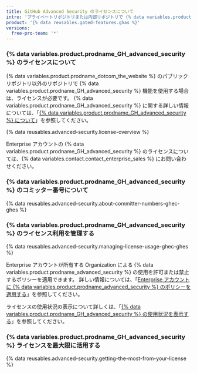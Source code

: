 ```yaml
---
title: GitHub Advanced Security のライセンスについて
intro: 'プライベートリポジトリまたは内部リポジトリで {% data variables.product.prodname_GH_advanced_security %} 機能を使用する場合は、ライセンスが必要です。 これらの機能は、パブリックリポジトリで無料で利用できます。'
product: '{% data reusables.gated-features.ghas %}'
versions:
  free-pro-team: '*'
---
```


### {% data variables.product.prodname_GH_advanced_security %} のライセンスについて

{% data variables.product.prodname_dotcom_the_website %} のパブリックリポジトリ以外のリポジトリで {% data variables.product.prodname_GH_advanced_security %} 機能を使用する場合は、ライセンスが必要です。 {% data variables.product.prodname_GH_advanced_security %} に関する詳しい情報については、「[{% data variables.product.prodname_GH_advanced_security %} について](/github/getting-started-with-github/about-github-advanced-security)」を参照してください。

{% data reusables.advanced-security.license-overview %}

Enterprise アカウントの {% data variables.product.prodname_GH_advanced_security %} のライセンスについては、{% data variables.contact.contact_enterprise_sales %} にお問い合わせください。

### {% data variables.product.prodname_GH_advanced_security %} のコミッター番号について

{% data reusables.advanced-security.about-committer-numbers-ghec-ghes %}

### {% data variables.product.prodname_GH_advanced_security %} のライセンス利用を管理する

{% data reusables.advanced-security.managing-license-usage-ghec-ghes %}

Enterprise アカウントが所有する Organization による {% data variables.product.prodname_advanced_security %} の使用を許可または禁止するポリシーを適用できます。 詳しい情報については、「[Enterprise アカウントに {% data variables.product.prodname_advanced_security %} のポリシーを適用する](/github/setting-up-and-managing-your-enterprise/enforcing-policies-for-advanced-security-in-your-enterprise-account)」を参照してください。

ライセンスの使用状況の表示について詳しくは、「[{% data variables.product.prodname_GH_advanced_security %} の使用状況を表示する](/github/setting-up-and-managing-billing-and-payments-on-github/viewing-your-github-advanced-security-usage)」を参照してください。

### {% data variables.product.prodname_GH_advanced_security %} ライセンスを最大限に活用する

{% data reusables.advanced-security.getting-the-most-from-your-license %}
